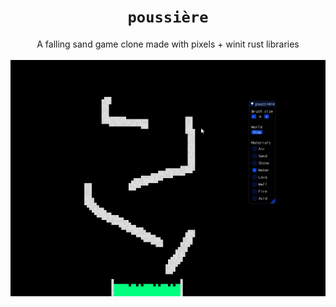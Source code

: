 <div align="center">
<h1><code>poussière</code></h1>
A falling sand game clone made with pixels + winit rust libraries
</div>
<br>
<img src="assets/capture.gif" align="center">